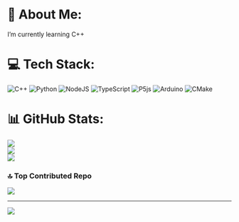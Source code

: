 # 💫 About Me:
 I’m currently learning C++<br>


# 💻 Tech Stack:
![C++](https://img.shields.io/badge/c++-%2300599C.svg?style=for-the-badge&logo=c%2B%2B&logoColor=white) ![Python](https://img.shields.io/badge/python-3670A0?style=for-the-badge&logo=python&logoColor=ffdd54) ![NodeJS](https://img.shields.io/badge/node.js-6DA55F?style=for-the-badge&logo=node.js&logoColor=white) ![TypeScript](https://img.shields.io/badge/typescript-%23007ACC.svg?style=for-the-badge&logo=typescript&logoColor=white) ![P5js](https://img.shields.io/badge/p5.js-ED225D?style=for-the-badge&logo=p5.js&logoColor=FFFFFF) ![Arduino](https://img.shields.io/badge/-Arduino-00979D?style=for-the-badge&logo=Arduino&logoColor=white) ![CMake](https://img.shields.io/badge/CMake-%23008FBA.svg?style=for-the-badge&logo=cmake&logoColor=white)
# 📊 GitHub Stats:
![](https://github-readme-stats.vercel.app/api?username=Jyst7&theme=dark&hide_border=true&include_all_commits=true&count_private=false)<br/>
![](https://github-readme-streak-stats.herokuapp.com/?user=Jyst7&theme=dark&hide_border=true)<br/>
![](https://github-readme-stats.vercel.app/api/top-langs/?username=Jyst7&theme=dark&hide_border=true&include_all_commits=true&count_private=false&layout=compact)

### 🔝 Top Contributed Repo
![](https://github-contributor-stats.vercel.app/api?username=Jyst7&limit=5&theme=dark&combine_all_yearly_contributions=true)

---
[![](https://visitcount.itsvg.in/api?id=Jyst7&icon=0&color=0)](https://visitcount.itsvg.in)

<!-- Proudly created with GPRM ( https://gprm.itsvg.in ) -->
